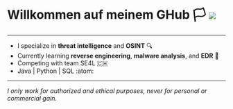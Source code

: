 # Willkommen auf meinem GHub :white_flag:                        ![](https://komarev.com/ghpvc/?username=yuxulu)
________________________________________________________________________________

- I specialize in **threat intelligence** and **OSINT** :mag:
- Currently learning **reverse engineering**, **malware analysis**, and **EDR** :open_book:
- Competing with team SE4L :switzerland:
- Java | Python | SQL :atom:

________________________________________________________________________________
*I only work for authorized and ethical purposes, never for personal or commercial gain.*

